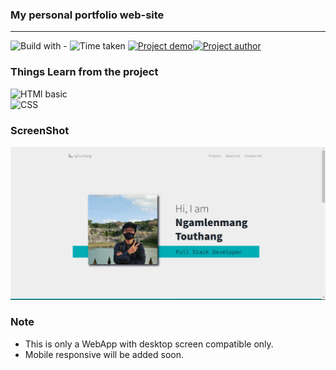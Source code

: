 ### My personal portfolio web-site 
-----


![Build with -](https://img.shields.io/badge/Build%20with-HTML%26CSS-orange) ![Time taken](https://img.shields.io/badge/Time%20Taken-08%20hrs%20%2055%20mins-blue) [![Project demo](https://img.shields.io/badge/Live%20Demo-Click%20me-success)](https://ngtouthang.netlify.app/ "project demo")[![Project author](https://img.shields.io/badge/Author-Ngamlenmang%20Touthang-9cf)](https://github.com/MTouthang/ "MTouthang")


### Things Learn from the project
![HTMl basic](https://img.shields.io/badge/HTML-Basic%20of%20HTML%20%26%20Structuring-important)       
![CSS](https://img.shields.io/badge/CSS-Position%2C%20Basic%20of%20Flex%20box%20and%20image%20handling-green)


### ScreenShot
![Project screenshot](./assets/my_site.PNG)

### Note 
- This is only a WebApp with desktop screen compatible only.
- Mobile responsive will be added soon.   

